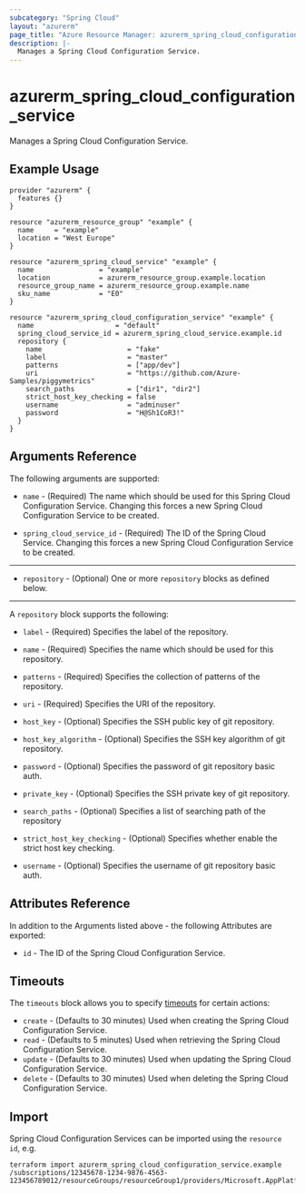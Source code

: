 ```yaml
---
subcategory: "Spring Cloud"
layout: "azurerm"
page_title: "Azure Resource Manager: azurerm_spring_cloud_configuration_service"
description: |-
  Manages a Spring Cloud Configuration Service.
---
```


# azurerm_spring_cloud_configuration_service

Manages a Spring Cloud Configuration Service.

## Example Usage

```hcl
provider "azurerm" {
  features {}
}

resource "azurerm_resource_group" "example" {
  name     = "example"
  location = "West Europe"
}

resource "azurerm_spring_cloud_service" "example" {
  name                = "example"
  location            = azurerm_resource_group.example.location
  resource_group_name = azurerm_resource_group.example.name
  sku_name            = "E0"
}

resource "azurerm_spring_cloud_configuration_service" "example" {
  name                    = "default"
  spring_cloud_service_id = azurerm_spring_cloud_service.example.id
  repository {
    name                     = "fake"
    label                    = "master"
    patterns                 = ["app/dev"]
    uri                      = "https://github.com/Azure-Samples/piggymetrics"
    search_paths             = ["dir1", "dir2"]
    strict_host_key_checking = false
    username                 = "adminuser"
    password                 = "H@Sh1CoR3!"
  }
}
```

## Arguments Reference

The following arguments are supported:

* `name` - (Required) The name which should be used for this Spring Cloud Configuration Service. Changing this forces a new Spring Cloud Configuration Service to be created.

* `spring_cloud_service_id` - (Required) The ID of the Spring Cloud Service. Changing this forces a new Spring Cloud Configuration Service to be created.

---

* `repository` - (Optional) One or more `repository` blocks as defined below.

---

A `repository` block supports the following:

* `label` - (Required) Specifies the label of the repository.

* `name` - (Required) Specifies the name which should be used for this repository.

* `patterns` - (Required) Specifies the collection of patterns of the repository.

* `uri` - (Required) Specifies the URI of the repository.

* `host_key` - (Optional) Specifies the SSH public key of git repository.

* `host_key_algorithm` - (Optional) Specifies the SSH key algorithm of git repository.

* `password` - (Optional) Specifies the password of git repository basic auth.

* `private_key` - (Optional) Specifies the SSH private key of git repository.

* `search_paths` - (Optional) Specifies a list of searching path of the repository

* `strict_host_key_checking` - (Optional) Specifies whether enable the strict host key checking.

* `username` - (Optional) Specifies the username of git repository basic auth.

## Attributes Reference

In addition to the Arguments listed above - the following Attributes are exported: 

* `id` - The ID of the Spring Cloud Configuration Service.

## Timeouts

The `timeouts` block allows you to specify [timeouts](https://www.terraform.io/language/resources/syntax#operation-timeouts) for certain actions:

* `create` - (Defaults to 30 minutes) Used when creating the Spring Cloud Configuration Service.
* `read` - (Defaults to 5 minutes) Used when retrieving the Spring Cloud Configuration Service.
* `update` - (Defaults to 30 minutes) Used when updating the Spring Cloud Configuration Service.
* `delete` - (Defaults to 30 minutes) Used when deleting the Spring Cloud Configuration Service.

## Import

Spring Cloud Configuration Services can be imported using the `resource id`, e.g.

```shell
terraform import azurerm_spring_cloud_configuration_service.example /subscriptions/12345678-1234-9876-4563-123456789012/resourceGroups/resourceGroup1/providers/Microsoft.AppPlatform/Spring/service1/configurationServices/configurationService1
```
